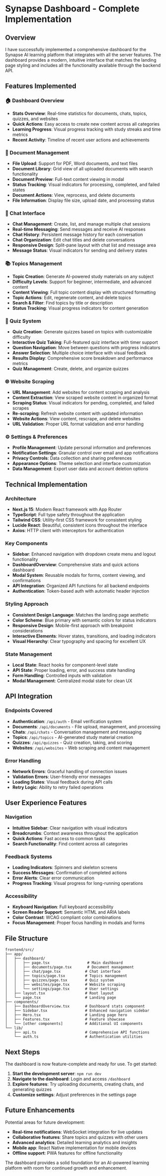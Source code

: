 # Synapse Dashboard - Complete Implementation

## Overview

I have successfully implemented a comprehensive dashboard for the Synapse AI learning platform that integrates with all the server features. The dashboard provides a modern, intuitive interface that matches the landing page styling and includes all the functionality available through the backend API.

## Features Implemented

### 🏠 Dashboard Overview
- **Stats Overview**: Real-time statistics for documents, chats, topics, quizzes, and websites
- **Quick Actions**: Easy access to create new content across all categories
- **Learning Progress**: Visual progress tracking with study streaks and time metrics
- **Recent Activity**: Timeline of recent user actions and achievements

### 📄 Document Management
- **File Upload**: Support for PDF, Word documents, and text files
- **Document Library**: Grid view of all uploaded documents with search functionality
- **Document Preview**: Full-text content viewing in modal
- **Status Tracking**: Visual indicators for processing, completed, and failed states
- **Document Actions**: View, reprocess, and delete documents
- **File Information**: Display file size, upload date, and processing status

### 💬 Chat Interface
- **Chat Management**: Create, list, and manage multiple chat sessions
- **Real-time Messaging**: Send messages and receive AI responses
- **Chat History**: Persistent message history for each conversation
- **Chat Organization**: Edit chat titles and delete conversations
- **Responsive Design**: Split-pane layout with chat list and message area
- **Message Status**: Visual indicators for sending and delivery states

### 📚 Topics Management
- **Topic Creation**: Generate AI-powered study materials on any subject
- **Difficulty Levels**: Support for beginner, intermediate, and advanced content
- **Content Viewing**: Full topic content display with structured formatting
- **Topic Actions**: Edit, regenerate content, and delete topics
- **Search & Filter**: Find topics by title or description
- **Status Tracking**: Visual progress indicators for content generation

### 🧠 Quiz System
- **Quiz Creation**: Generate quizzes based on topics with customizable difficulty
- **Interactive Quiz Taking**: Full-featured quiz interface with timer support
- **Question Navigation**: Move between questions with progress indicators
- **Answer Selection**: Multiple choice interface with visual feedback
- **Results Display**: Comprehensive score breakdown and performance metrics
- **Quiz Management**: Create, delete, and organize quizzes

### 🌐 Website Scraping
- **URL Management**: Add websites for content scraping and analysis
- **Content Extraction**: View scraped website content in organized format
- **Scraping Status**: Visual indicators for pending, completed, and failed scrapes
- **Re-scraping**: Refresh website content with updated information
- **Website Actions**: View content, rescrape, and delete websites
- **URL Validation**: Proper URL format validation and error handling

### ⚙️ Settings & Preferences
- **Profile Management**: Update personal information and preferences
- **Notification Settings**: Granular control over email and app notifications
- **Privacy Controls**: Data collection and sharing preferences
- **Appearance Options**: Theme selection and interface customization
- **Data Management**: Export user data and account deletion options

## Technical Implementation

### Architecture
- **Next.js 15**: Modern React framework with App Router
- **TypeScript**: Full type safety throughout the application
- **Tailwind CSS**: Utility-first CSS framework for consistent styling
- **Lucide React**: Beautiful, consistent icons throughout the interface
- **Axios**: HTTP client with interceptors for authentication

### Key Components
- **Sidebar**: Enhanced navigation with dropdown create menu and logout functionality
- **DashboardOverview**: Comprehensive stats and quick actions dashboard
- **Modal System**: Reusable modals for forms, content viewing, and confirmations
- **API Integration**: Organized API functions for all backend endpoints
- **Authentication**: Token-based auth with automatic header injection

### Styling Approach
- **Consistent Design Language**: Matches the landing page aesthetic
- **Color Scheme**: Blue primary with semantic colors for status indicators
- **Responsive Design**: Mobile-first approach with breakpoint considerations
- **Interactive Elements**: Hover states, transitions, and loading indicators
- **Visual Hierarchy**: Clear typography and spacing for excellent UX

### State Management
- **Local State**: React hooks for component-level state
- **API State**: Proper loading, error, and success state handling
- **Form Handling**: Controlled inputs with validation
- **Modal Management**: Centralized modal state for clean UX

## API Integration

### Endpoints Covered
- **Authentication**: `/api/auth` - Email verification system
- **Documents**: `/api/documents` - File upload, management, and processing
- **Chats**: `/api/chats` - Conversation management and messaging
- **Topics**: `/api/topics` - AI-generated study material creation
- **Quizzes**: `/api/quizzes` - Quiz creation, taking, and scoring
- **Websites**: `/api/websites` - Web scraping and content management

### Error Handling
- **Network Errors**: Graceful handling of connection issues
- **Validation Errors**: User-friendly error messages
- **Loading States**: Visual feedback during API calls
- **Retry Logic**: Ability to retry failed operations

## User Experience Features

### Navigation
- **Intuitive Sidebar**: Clear navigation with visual indicators
- **Breadcrumbs**: Context awareness throughout the application
- **Quick Actions**: Fast access to common tasks
- **Search Functionality**: Find content across all categories

### Feedback Systems
- **Loading Indicators**: Spinners and skeleton screens
- **Success Messages**: Confirmation of completed actions
- **Error Alerts**: Clear error communication
- **Progress Tracking**: Visual progress for long-running operations

### Accessibility
- **Keyboard Navigation**: Full keyboard accessibility
- **Screen Reader Support**: Semantic HTML and ARIA labels
- **Color Contrast**: WCAG compliant color combinations
- **Focus Management**: Proper focus handling in modals and forms

## File Structure

```
frontend/src/
├── app/
│   ├── dashboard/
│   │   ├── page.tsx                 # Main dashboard
│   │   ├── documents/page.tsx       # Document management
│   │   ├── chat/page.tsx           # Chat interface
│   │   ├── topics/page.tsx         # Topics management
│   │   ├── quizzes/page.tsx        # Quiz system
│   │   ├── websites/page.tsx       # Website scraping
│   │   └── settings/page.tsx       # User settings
│   ├── layout.tsx                  # Root layout
│   └── page.tsx                    # Landing page
├── components/
│   ├── DashboardOverview.tsx       # Dashboard stats component
│   ├── Sidebar.tsx                 # Enhanced navigation sidebar
│   ├── Hero.tsx                    # Landing page hero
│   ├── Features.tsx                # Feature showcase
│   └── [other components]          # Additional UI components
└── lib/
    ├── api.ts                      # Comprehensive API functions
    └── auth.ts                     # Authentication utilities
```

## Next Steps

The dashboard is now feature-complete and ready for use. To get started:

1. **Start the development server**: `npm run dev`
2. **Navigate to the dashboard**: Login and access `/dashboard`
3. **Explore features**: Try uploading documents, creating chats, and generating quizzes
4. **Customize settings**: Adjust preferences in the settings page

## Future Enhancements

Potential areas for future development:
- **Real-time notifications**: WebSocket integration for live updates
- **Collaborative features**: Share topics and quizzes with other users
- **Advanced analytics**: Detailed learning analytics and insights
- **Mobile app**: React Native implementation for mobile devices
- **Offline support**: PWA features for offline functionality

The dashboard provides a solid foundation for an AI-powered learning platform with room for continued growth and enhancement.

